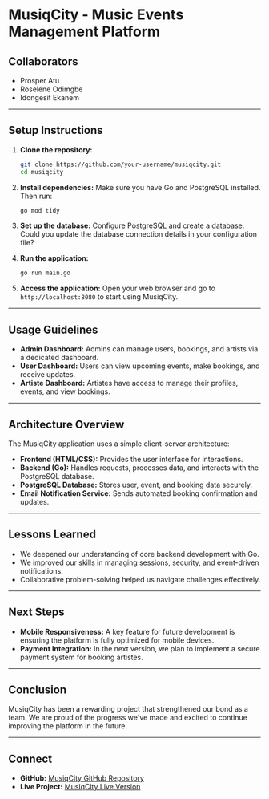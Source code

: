 # MusiqCity - Music Events Management Platform

## Collaborators

- Prosper Atu
- Roselene Odimgbe
- Idongesit Ekanem

---

## Setup Instructions

1. **Clone the repository:**
   ```bash
   git clone https://github.com/your-username/musiqcity.git
   cd musiqcity
   ```

2. **Install dependencies:**
   Make sure you have Go and PostgreSQL installed. Then run:
   ```bash
   go mod tidy
   ```

3. **Set up the database:**
   Configure PostgreSQL and create a database. Could you update the database connection details in your configuration file?

4. **Run the application:**
   ```bash
   go run main.go
   ```

5. **Access the application:**
   Open your web browser and go to `http://localhost:8080` to start using MusiqCity.

---

## Usage Guidelines

- **Admin Dashboard:** Admins can manage users, bookings, and artists via a dedicated dashboard.
- **User Dashboard:** Users can view upcoming events, make bookings, and receive updates.
- **Artiste Dashboard:** Artistes have access to manage their profiles, events, and view bookings.

---

## Architecture Overview

The MusiqCity application uses a simple client-server architecture:

- **Frontend (HTML/CSS):** Provides the user interface for interactions.
- **Backend (Go):** Handles requests, processes data, and interacts with the PostgreSQL database.
- **PostgreSQL Database:** Stores user, event, and booking data securely.
- **Email Notification Service:** Sends automated booking confirmation and updates.

---

## Lessons Learned

- We deepened our understanding of core backend development with Go.
- We improved our skills in managing sessions, security, and event-driven notifications.
- Collaborative problem-solving helped us navigate challenges effectively.

---

## Next Steps

- **Mobile Responsiveness:** A key feature for future development is ensuring the platform is fully optimized for mobile devices.
- **Payment Integration:** In the next version, we plan to implement a secure payment system for booking artistes.

---

## Conclusion

MusiqCity has been a rewarding project that strengthened our bond as a team. We are proud of the progress we've made and excited to continue improving the platform in the future.

---

## Connect

- **GitHub:** [MusiqCity GitHub Repository](https://github.com/aidisapp/musiqcity_v2_v2)
- **Live Project:** [MusiqCity Live Version](https://musiqcity-live-url.com)
```
